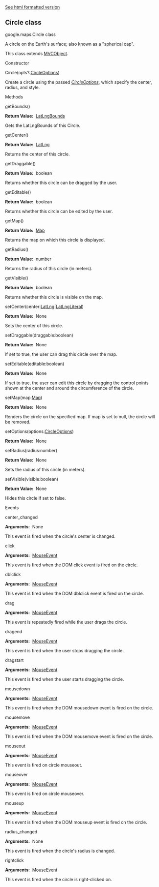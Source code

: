 [See html formatted version](https://huasofoundries.github.io/google-maps-documentation/Circle.html)


Circle class
------------

google.maps.Circle class

A circle on the Earth's surface; also known as a "spherical cap".

This class extends [MVCObject](https://github.com/amenadiel/google-maps-documentation/blob/master/docs/MVCObject.md).

Constructor

Circle(opts?:[CircleOptions](https://github.com/amenadiel/google-maps-documentation/blob/master/docs/CircleOptions.md))

Create a circle using the passed _[CircleOptions](https://github.com/amenadiel/google-maps-documentation/blob/master/docs/CircleOptions.md)_, which specify the center, radius, and style.

Methods

getBounds()

**Return Value:**  [LatLngBounds](https://github.com/amenadiel/google-maps-documentation/blob/master/docs/LatLngBounds.md)

Gets the LatLngBounds of this Circle.

getCenter()

**Return Value:**  [LatLng](https://github.com/amenadiel/google-maps-documentation/blob/master/docs/LatLng.md)

Returns the center of this circle.

getDraggable()

**Return Value:**  boolean

Returns whether this circle can be dragged by the user.

getEditable()

**Return Value:**  boolean

Returns whether this circle can be edited by the user.

getMap()

**Return Value:**  [Map](https://github.com/amenadiel/google-maps-documentation/blob/master/docs/Map.md)

Returns the map on which this circle is displayed.

getRadius()

**Return Value:**  number

Returns the radius of this circle (in meters).

getVisible()

**Return Value:**  boolean

Returns whether this circle is visible on the map.

setCenter(center:[LatLng](https://github.com/amenadiel/google-maps-documentation/blob/master/docs/LatLng.md)|[LatLngLiteral](https://github.com/amenadiel/google-maps-documentation/blob/master/docs/LatLngLiteral.md))

**Return Value:**  None

Sets the center of this circle.

setDraggable(draggable:boolean)

**Return Value:**  None

If set to true, the user can drag this circle over the map.

setEditable(editable:boolean)

**Return Value:**  None

If set to true, the user can edit this circle by dragging the control points shown at the center and around the circumference of the circle.

setMap(map:[Map](https://github.com/amenadiel/google-maps-documentation/blob/master/docs/Map.md))

**Return Value:**  None

Renders the circle on the specified map. If map is set to null, the circle will be removed.

setOptions(options:[CircleOptions](https://github.com/amenadiel/google-maps-documentation/blob/master/docs/CircleOptions.md))

**Return Value:**  None

setRadius(radius:number)

**Return Value:**  None

Sets the radius of this circle (in meters).

setVisible(visible:boolean)

**Return Value:**  None

Hides this circle if set to false.

Events

center\_changed

**Arguments:**  None

This event is fired when the circle's center is changed.

click

**Arguments:**  [MouseEvent](https://github.com/amenadiel/google-maps-documentation/blob/master/docs/MouseEvent.md)

This event is fired when the DOM click event is fired on the circle.

dblclick

**Arguments:**  [MouseEvent](https://github.com/amenadiel/google-maps-documentation/blob/master/docs/MouseEvent.md)

This event is fired when the DOM dblclick event is fired on the circle.

drag

**Arguments:**  [MouseEvent](https://github.com/amenadiel/google-maps-documentation/blob/master/docs/MouseEvent.md)

This event is repeatedly fired while the user drags the circle.

dragend

**Arguments:**  [MouseEvent](https://github.com/amenadiel/google-maps-documentation/blob/master/docs/MouseEvent.md)

This event is fired when the user stops dragging the circle.

dragstart

**Arguments:**  [MouseEvent](https://github.com/amenadiel/google-maps-documentation/blob/master/docs/MouseEvent.md)

This event is fired when the user starts dragging the circle.

mousedown

**Arguments:**  [MouseEvent](https://github.com/amenadiel/google-maps-documentation/blob/master/docs/MouseEvent.md)

This event is fired when the DOM mousedown event is fired on the circle.

mousemove

**Arguments:**  [MouseEvent](https://github.com/amenadiel/google-maps-documentation/blob/master/docs/MouseEvent.md)

This event is fired when the DOM mousemove event is fired on the circle.

mouseout

**Arguments:**  [MouseEvent](https://github.com/amenadiel/google-maps-documentation/blob/master/docs/MouseEvent.md)

This event is fired on circle mouseout.

mouseover

**Arguments:**  [MouseEvent](https://github.com/amenadiel/google-maps-documentation/blob/master/docs/MouseEvent.md)

This event is fired on circle mouseover.

mouseup

**Arguments:**  [MouseEvent](https://github.com/amenadiel/google-maps-documentation/blob/master/docs/MouseEvent.md)

This event is fired when the DOM mouseup event is fired on the circle.

radius\_changed

**Arguments:**  None

This event is fired when the circle's radius is changed.

rightclick

**Arguments:**  [MouseEvent](https://github.com/amenadiel/google-maps-documentation/blob/master/docs/MouseEvent.md)

This event is fired when the circle is right-clicked on.